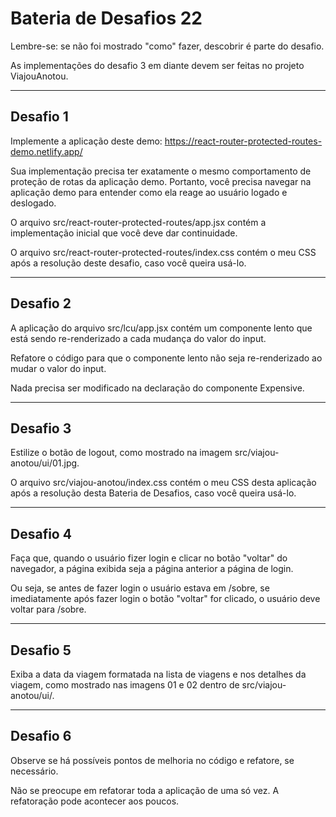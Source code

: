 # Bateria de Desafios 22

Lembre-se: se não foi mostrado "como" fazer, descobrir é parte do desafio.

As implementações do desafio 3 em diante devem ser feitas no projeto ViajouAnotou. 

---

## Desafio 1

Implemente a aplicação deste demo: https://react-router-protected-routes-demo.netlify.app/

Sua implementação precisa ter exatamente o mesmo comportamento de proteção de rotas da aplicação demo. Portanto, você precisa navegar na aplicação demo para entender como ela reage ao usuário logado e deslogado. 

O arquivo src/react-router-protected-routes/app.jsx contém a implementação inicial que você deve dar continuidade. 

O arquivo src/react-router-protected-routes/index.css contém o meu CSS após a resolução deste desafio, caso você queira usá-lo.

---

## Desafio 2

A aplicação do arquivo src/lcu/app.jsx contém um componente lento que está sendo re-renderizado a cada mudança do valor do input. 

Refatore o código para que o componente lento não seja re-renderizado ao mudar o valor do input. 

Nada precisa ser modificado na declaração do componente Expensive.

---

## Desafio 3

Estilize o botão de logout, como mostrado na imagem src/viajou-anotou/ui/01.jpg.

O arquivo src/viajou-anotou/index.css contém o meu CSS desta aplicação após a resolução desta Bateria de Desafios, caso você queira usá-lo.

---

## Desafio 4

Faça que, quando o usuário fizer login e clicar no botão "voltar" do navegador, a página exibida seja a página anterior a página de login. 

Ou seja, se antes de fazer login o usuário estava em /sobre, se imediatamente após fazer login o botão "voltar" for clicado, o usuário deve voltar para /sobre. 

---

## Desafio 5

Exiba a data da viagem formatada na lista de viagens e nos detalhes da viagem, como mostrado nas imagens 01 e 02 dentro de src/viajou-anotou/ui/.

---

## Desafio 6

Observe se há possíveis pontos de melhoria no código e refatore, se necessário. 

Não se preocupe em refatorar toda a aplicação de uma só vez. A refatoração pode acontecer aos poucos. 
